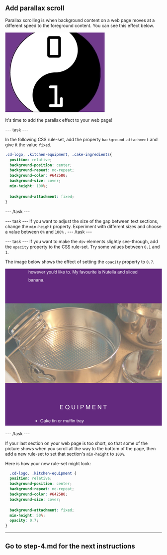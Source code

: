 ## Add parallax scroll

Parallax scrolling is when background content on a web page moves at a different speed to the foreground content. You can see this effect below.

![gif of the Sweet scroll in action.](images/ParallaxDemo.gif)

It's time to add the parallax effect to your web page! 

--- task ---

In the following CSS rule-set, add the property `background-attachment` and give it the value `fixed`.

```css
.cd-logo, .kitchen-equipment, .cake-ingredients{
  position: relative;
  background-position: center;
  background-repeat: no-repeat;
  background-color: #642580;
  background-size: cover;
  min-height: 100%;

  background-attachment: fixed;
}
```
--- /task ---

--- task ---
If you want to adjust the size of the gap between text sections, change the `min-height` property. Experiment with different sizes and choose a value between `0%` and `100%` .
--- /task ---

--- task ---
If you want to make the `div` elements slightly see-through, add the `opacity` property to the CSS rule-set. Try some values between `0.1` and `1`.

The image below shows the effect of setting the `opacity` property to `0.7`.

![Image of project after current step](images/AfterStep3.png)

--- /task ---

If your last section on your web page is too short, so that some of the picture shows when you scroll all the way to the bottom of the page, then add a new rule-set to set that section's ```min-height```  to `100%`.

Here is how your new rule-set might look:
```css
  .cd-logo, .kitchen-equipment {
  position: relative;
  background-position: center;
  background-repeat: no-repeat;
  background-color: #642580;
  background-size: cover;

  background-attachment: fixed;
  min-height: 50%;
  opacity: 0.7;
}
```

---
Go to step-4.md for the next instructions
---
